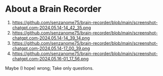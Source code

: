 # About a Brain Recorder


1) https://github.com/senzanome75/brain-recorder/blob/main/screenshot-chatgpt.com-2024.05.14-14_42_35.png
2) https://github.com/senzanome75/brain-recorder/blob/main/screenshot-chatgpt.com-2024.05.14-14_39_14.png
3) https://github.com/senzanome75/brain-recorder/blob/main/screenshot-chatgpt.com-2024.05.14-17_00_39.png
4) https://github.com/senzanome75/brain-recorder/blob/main/screenshot-chatgpt.com-2024.05.16-01_17_56.png

Maybe (I hope) wrong; Take only questions.
